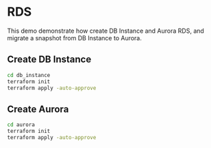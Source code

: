 # RDS

This demo demonstrate how create DB Instance and Aurora RDS, and migrate a snapshot from DB Instance to Aurora.

## Create DB Instance

```sh
cd db_instance
terraform init
terraform apply -auto-approve
```

## Create Aurora

```sh
cd aurora
terraform init
terraform apply -auto-approve
```
